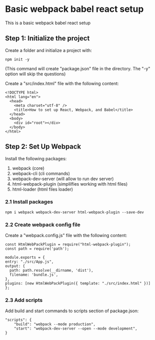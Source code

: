 # Basic webpack babel react setup

This is a basic webpack babel react setup

## Step 1: Initialize the project

Create a folder and initialize a project with:

```
npm init -y
```

(This command will create "package.json" file in the directory. The "-y" option will skip the questions)

Create a "src/index.html" file with the following content:

```
<!DOCTYPE html>
<html lang="en">
  <head>
    <meta charset="utf-8" />
    <title>How to set up React, Webpack, and Babel</title>
  </head>
  <body>
    <div id="root"></div>
  </body>
</html>
```

## Step 2: Set Up Webpack

Install the following packages:

1. webpack (core)
2. webpack-cli (cli commands)
3. webpack-dev-server (will allow to run dev server)
4. html-webpack-plugin (simplilfies working with html files)
5. html-loader (html files loader)

### 2.1 Install packages

```
npm i webpack webpack-dev-server html-webpack-plugin --save-dev
```

### 2.2 Create webpack config file

Create a "webpack.config.js" file with the following content:

```
const HtmlWebPackPlugin = require("html-webpack-plugin");
const path = require('path');

module.exports = {
entry: "./src/App.js",
output: {
  path: path.resolve(__dirname, 'dist'),
  filename: 'bundle.js',
},
plugins: [new HtmlWebPackPlugin({ template: "./src/index.html" })]
};
```

### 2.3 Add scripts

Add build and start commands to scripts section of package.json:

```
"scripts": {
    "build": "webpack --mode production",
    "start": "webpack-dev-server --open --mode development",
}
```
